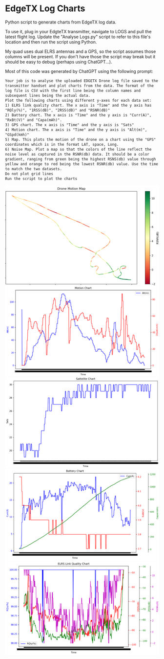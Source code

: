 # EdgeTX Log Charts
Python script to generate charts from EdgeTX log data.

To use it, plug in your EdgteTX transmitter, navigate to LOGS and pull the latest flight log. Update the "Analyse Logs.py" script to refer to this file's location and then run the script using Python.

My quad uses dual ELRS antennas and a GPS, so the script assumes those columns will be present. If you don't have those the script may break but it should be easy to debug (perhaps using ChatGPT...).

Most of this code was generated by ChatGPT using the following prompt:
```
Your job is to analyse the uploaded EDGETX Drone log file saved to the transmitter handset and plot charts from the data. The format of the log file is CSV with the first line being the column names and subsequent lines being the actual data.
Plot the following charts using different y-axes for each data set:
1) ELRS link quality chart. The x axis is "Time" and the y axis has "RQly(%)", "1RSS(dB)", "2RSS(dB)" and "RSNR(dB)"
2) Battery chart. The x axis is "Time" and the y axis is "Curr(A)", "RxBt(V)" and "Capa(mAh)".
3) GPS chart. The x axis is "Time" and the y axis is "Sats"
4) Motion chart. The x axis is "Time" and the y axis is "Alt(m)", "GSpd(kmh)"
5) Map. This plots the motion of the drone on a chart using the "GPS" coordinates which is in the format LAT, space, Long.
6) Noise Map. Plot a map so that the colors of the line reflect the noise level as captured in the RSNR(db) data. It should be a color gradient, ranging from green being the highest RSNS(db) value through yellow and orange to red being the lowest RSNR(db) value. Use the time to match the two datasets.
Do not plot grid lines
Run the script to plot the charts
```
![](1.png)
![](2.png)
![](3.png)
![](4.png)
![](5.png)
